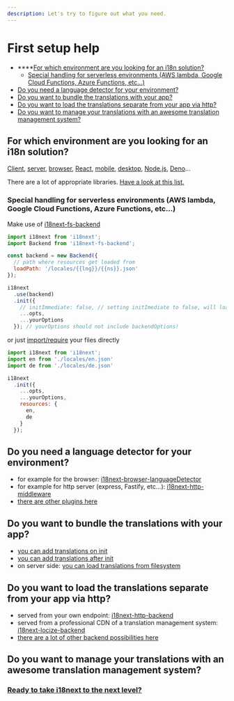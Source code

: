 ```yaml
---
description: Let's try to figure out what you need.
---
```


# First setup help

* \*\*\*\*[For which environment are you looking for an i18n solution?](first-setup-help.md#for-which-environment-are-you-looking-for-an-i-18-n-solution)
  * [Special handling for serverless environments \(AWS lambda, Google Cloud Functions, Azure Functions, etc...\)](first-setup-help.md#special-handling-for-serverless-environments-aws-lambda-google-cloud-functions-azure-functions-etc)
* [Do you need a language detector for your environment?](first-setup-help.md#do-you-need-a-language-detector-for-your-environment)
* [Do you want to bundle the translations with your app?](first-setup-help.md#do-you-want-to-bundle-the-translations-with-your-app)
* [Do you want to load the translations separate from your app via http?](first-setup-help.md#do-you-want-to-load-the-translations-separate-from-your-app-via-http)
* [Do you want to manage your translations with an awesome translation management system?](first-setup-help.md#do-you-want-to-manage-your-translations-with-an-awesome-translation-management-system)

## For which environment are you looking for an i18n solution?

[Client](https://react.i18next.com/), [server](https://github.com/i18next/i18next-http-middleware), [browser](https://github.com/i18next/jquery-i18next), [React](https://react.i18next.com), [mobile](https://github.com/i18next/react-i18next/tree/master/example/react-native), [desktop](https://github.com/i18next/react-i18next/tree/master/example/react_native_windows), [Node.js](https://github.com/i18next/i18next-fs-backend/blob/master/example/node/index.js), [Deno](https://github.com/i18next/i18next-fs-backend/blob/master/example/deno/index.js)...

There are a lot of appropriate libraries. [Have a look at this list.](supported-frameworks.md)

### Special handling for serverless environments \(AWS lambda, Google Cloud Functions, Azure Functions, etc...\)

Make use of [i18next-fs-backend](https://github.com/i18next/i18next-fs-backend)

```javascript
import i18next from 'i18next';
import Backend from 'i18next-fs-backend';

const backend = new Backend({
  // path where resources get loaded from
  loadPath: '/locales/{{lng}}/{{ns}}.json'
});

i18next
  .use(backend)
  .init({
    // initImmediate: false, // setting initImediate to false, will load the resources synchronously
    ...opts,
    ...yourOptions
  }); // yourOptions should not include backendOptions!
```

or just [import/require](https://www.i18next.com/how-to/add-or-load-translations#add-on-init) your files directly

```javascript
import i18next from 'i18next';
import en from './locales/en.json'
import de from './locales/de.json'

i18next
  .init({
    ...opts,
    ...yourOptions,
    resources: {
      en,
      de
    }
  });
```

## Do you need a language detector for your environment?

* for example for the browser: [i18next-browser-languageDetector](https://github.com/i18next/i18next-browser-languageDetector)
* for example for http server \(express, Fastify, etc...\): [i18next-http-middleware](https://github.com/i18next/i18next-http-middleware#language-detection)
* [there are other plugins here](https://www.i18next.com/overview/plugins-and-utils#language-detector)

## Do you want to bundle the translations with your app?

* [you can add translations on init](../how-to/add-or-load-translations.md#add-on-init)
* [you can add translations after init](../how-to/add-or-load-translations.md#add-after-init)
* on server side: [you can load translations from filesystem](https://github.com/i18next/i18next-fs-backend)

## Do you want to load the translations separate from your app via http?

* served from your own endpoint: [i18next-http-backend](https://github.com/i18next/i18next-http-backend)
* served from a professional CDN of a translation management system: [i18next-locize-backend](https://github.com/locize/i18next-locize-backend)
* [there are a lot of other backend possibilities here](plugins-and-utils.md#backends)

## Do you want to manage your translations with an awesome translation management system?

### [Ready to take i18next to the next level?](for-enterprises.md)

